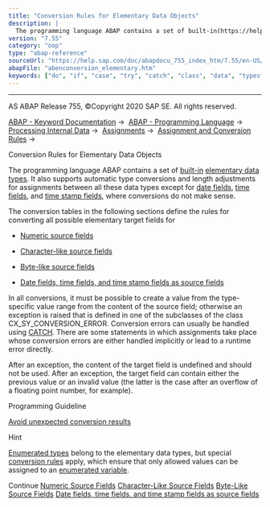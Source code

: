 ```yaml
---
title: "Conversion Rules for Elementary Data Objects"
description: |
  The programming language ABAP contains a set of built-in(https://help.sap.com/doc/abapdocu_755_index_htm/7.55/en-US/abenbuilt_in_types_complete.htm) elementary data types(https://help.sap.com/doc/abapdocu_755_index_htm/7.55/en-US/abenelementary_data_type_glosry.htm 'Glossary Entry'). It also sup
version: "7.55"
category: "oop"
type: "abap-reference"
sourceUrl: "https://help.sap.com/doc/abapdocu_755_index_htm/7.55/en-US/abenconversion_elementary.htm"
abapFile: "abenconversion_elementary.htm"
keywords: ["do", "if", "case", "try", "catch", "class", "data", "types", "abenconversion", "elementary"]
---
```


* * *

AS ABAP Release 755, ©Copyright 2020 SAP SE. All rights reserved.

[ABAP - Keyword Documentation](https://help.sap.com/doc/abapdocu_755_index_htm/7.55/en-US/abenabap.htm) →  [ABAP - Programming Language](https://help.sap.com/doc/abapdocu_755_index_htm/7.55/en-US/abenabap_reference.htm) →  [Processing Internal Data](https://help.sap.com/doc/abapdocu_755_index_htm/7.55/en-US/abenabap_data_working.htm) →  [Assignments](https://help.sap.com/doc/abapdocu_755_index_htm/7.55/en-US/abenvalue_assignments.htm) →  [Assignment and Conversion Rules](https://help.sap.com/doc/abapdocu_755_index_htm/7.55/en-US/abenconversion_rules.htm) → 

Conversion Rules for Elementary Data Objects

The programming language ABAP contains a set of [built-in](https://help.sap.com/doc/abapdocu_755_index_htm/7.55/en-US/abenbuilt_in_types_complete.htm) [elementary data types](https://help.sap.com/doc/abapdocu_755_index_htm/7.55/en-US/abenelementary_data_type_glosry.htm "Glossary Entry"). It also supports automatic type conversions and length adjustments for assignments between all these data types except for [date fields](https://help.sap.com/doc/abapdocu_755_index_htm/7.55/en-US/abendate_field_glosry.htm "Glossary Entry"), [time fields](https://help.sap.com/doc/abapdocu_755_index_htm/7.55/en-US/abentime_field_glosry.htm "Glossary Entry"), and [time stamp fields](https://help.sap.com/doc/abapdocu_755_index_htm/7.55/en-US/abentimestamp_field_glosry.htm "Glossary Entry"), where conversions do not make sense.

The conversion tables in the following sections define the rules for converting all possible elementary target fields for

-   [Numeric source fields](https://help.sap.com/doc/abapdocu_755_index_htm/7.55/en-US/abennumeric_source_fields.htm)

-   [Character-like source fields](https://help.sap.com/doc/abapdocu_755_index_htm/7.55/en-US/abencharacter_source_fields.htm)

-   [Byte-like source fields](https://help.sap.com/doc/abapdocu_755_index_htm/7.55/en-US/abenbyte_source_fields.htm)

-   [Date fields, time fields, and time stamp fields as source fields](https://help.sap.com/doc/abapdocu_755_index_htm/7.55/en-US/abendate_time_source_fields.htm)

In all conversions, it must be possible to create a value from the type-specific value range from the content of the source field; otherwise an exception is raised that is defined in one of the subclasses of the class CX\_SY\_CONVERSION\_ERROR. Conversion errors can usually be handled using [CATCH](https://help.sap.com/doc/abapdocu_755_index_htm/7.55/en-US/abapcatch_try.htm). There are some statements in which assignments take place whose conversion errors are either handled implicitly or lead to a runtime error directly.

After an exception, the content of the target field is undefined and should not be used. After an exception, the target field can contain either the previous value or an invalid value (the latter is the case after an overflow of a floating point number, for example).

Programming Guideline

[Avoid unexpected conversion results](https://help.sap.com/doc/abapdocu_755_index_htm/7.55/en-US/abenuse_conversion_rules_guidl.htm "Guideline")

Hint

[Enumerated types](https://help.sap.com/doc/abapdocu_755_index_htm/7.55/en-US/abenenumerated_type_glosry.htm "Glossary Entry") belong to the elementary data types, but special [conversion rules](https://help.sap.com/doc/abapdocu_755_index_htm/7.55/en-US/abenconversion_enumerated.htm) apply, which ensure that only allowed values can be assigned to an [enumerated variable](https://help.sap.com/doc/abapdocu_755_index_htm/7.55/en-US/abenenumerated_variable_glosry.htm "Glossary Entry").

Continue
[Numeric Source Fields](https://help.sap.com/doc/abapdocu_755_index_htm/7.55/en-US/abennumeric_source_fields.htm)
[Character-Like Source Fields](https://help.sap.com/doc/abapdocu_755_index_htm/7.55/en-US/abencharacter_source_fields.htm)
[Byte-Like Source Fields](https://help.sap.com/doc/abapdocu_755_index_htm/7.55/en-US/abenbyte_source_fields.htm)
[Date fields, time fields, and time stamp fields as source fields](https://help.sap.com/doc/abapdocu_755_index_htm/7.55/en-US/abendate_time_source_fields.htm)